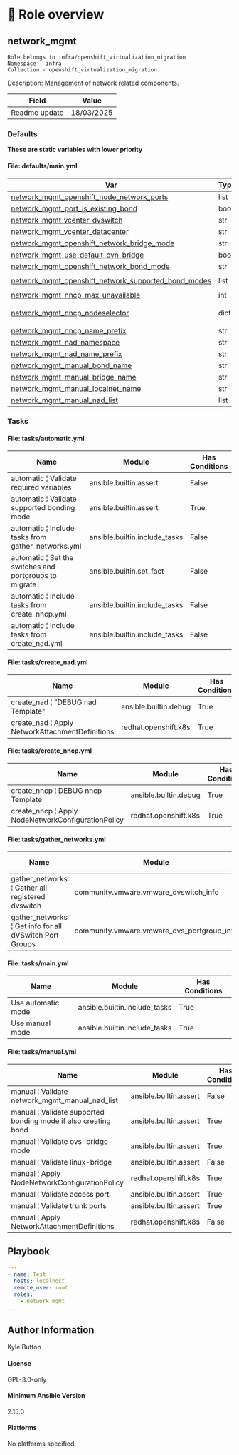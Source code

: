 <!-- STATIC CONTENT START
Use this section for adding additional content to the README
This will not be overwritten by Docsible -->
# 📃 Role overview


<!-- STATIC CONTENT END -->
<!-- Everything below will be overwritten by Docsible -->
<!-- DOCSIBLE START -->
## network_mgmt

```
Role belongs to infra/openshift_virtualization_migration
Namespace - infra
Collection - openshift_virtualization_migration
```

Description: Management of network related components.

| Field                | Value           |
|--------------------- |-----------------|
| Readme update        | 18/03/2025 |






### Defaults

**These are static variables with lower priority**

#### File: defaults/main.yml

| Var          | Type         | Value       |Choices    |Required    | Title       |
|--------------|--------------|-------------|-------------|-------------|-------------|
| [network_mgmt_openshift_node_network_ports](defaults/main.yml#L2)   | list   | `[]` |  n/a  |   n/a  |  n/a |
| [network_mgmt_port_is_existing_bond](defaults/main.yml#L3)   | bool   | `False` |  n/a  |   n/a  |  n/a |
| [network_mgmt_vcenter_dvswitch](defaults/main.yml#L5)   | str   | `` |  n/a  |   n/a  |  n/a |
| [network_mgmt_vcenter_datacenter](defaults/main.yml#L6)   | str   | `` |  n/a  |   n/a  |  n/a |
| [network_mgmt_openshift_network_bridge_mode](defaults/main.yml#L8)   | str   | `linux-bridge` |  n/a  |   n/a  |  n/a |
| [network_mgmt_use_default_ovn_bridge](defaults/main.yml#L9)   | bool   | `False` |  n/a  |   n/a  |  n/a |
| [network_mgmt_openshift_network_bond_mode](defaults/main.yml#L15)   | str   | `802.3ad` |  n/a  |   n/a  |  n/a |
| [network_mgmt_openshift_network_supported_bond_modes](defaults/main.yml#L17)   | list   | `['802.3ad', 'active-backup', 'balance-xor']` |  n/a  |   n/a  |  n/a |
| [network_mgmt_nncp_max_unavailable](defaults/main.yml#L21)   | int   | `3` |  n/a  |   n/a  |  n/a |
| [network_mgmt_nncp_nodeselector](defaults/main.yml#L25)   | dict   | `{'node-role.kubernetes.io/worker': ''}` |  n/a  |   n/a  |  n/a |
| [network_mgmt_nncp_name_prefix](defaults/main.yml#L27)   | str   | `vs-` |  n/a  |   n/a  |  n/a |
| [network_mgmt_nad_namespace](defaults/main.yml#L28)   | str   | `default` |  n/a  |   n/a  |  n/a |
| [network_mgmt_nad_name_prefix](defaults/main.yml#L32)   | str   | `net-` |  n/a  |   n/a  |  n/a |
| [network_mgmt_manual_bond_name](defaults/main.yml#L34)   | str   | `` |  n/a  |   n/a  |  n/a |
| [network_mgmt_manual_bridge_name](defaults/main.yml#L35)   | str   | `vm-bridge` |  n/a  |   n/a  |  n/a |
| [network_mgmt_manual_localnet_name](defaults/main.yml#L36)   | str   | `` |  n/a  |   n/a  |  n/a |
| [network_mgmt_manual_nad_list](defaults/main.yml#L37)   | list   | `[]` |  n/a  |   n/a  |  n/a |





### Tasks


#### File: tasks/automatic.yml

| Name | Module | Has Conditions |
| ---- | ------ | --------- |
| automatic ¦ Validate required variables | ansible.builtin.assert | False |
| automatic ¦ Validate supported bonding mode | ansible.builtin.assert | True |
| automatic ¦ Include tasks from gather_networks.yml | ansible.builtin.include_tasks | False |
| automatic ¦ Set the switches and portgroups to migrate | ansible.builtin.set_fact | False |
| automatic ¦ Include tasks from create_nncp.yml | ansible.builtin.include_tasks | False |
| automatic ¦ Include tasks from create_nad.yml | ansible.builtin.include_tasks | False |

#### File: tasks/create_nad.yml

| Name | Module | Has Conditions |
| ---- | ------ | --------- |
| create_nad ¦ "DEBUG nad Template" | ansible.builtin.debug | True |
| create_nad ¦ Apply NetworkAttachmentDefinitions | redhat.openshift.k8s | True |

#### File: tasks/create_nncp.yml

| Name | Module | Has Conditions |
| ---- | ------ | --------- |
| create_nncp ¦ DEBUG nncp Template | ansible.builtin.debug | True |
| create_nncp ¦ Apply NodeNetworkConfigurationPolicy | redhat.openshift.k8s | True |

#### File: tasks/gather_networks.yml

| Name | Module | Has Conditions |
| ---- | ------ | --------- |
| gather_networks ¦ Gather all registered dvswitch | community.vmware.vmware_dvswitch_info | False |
| gather_networks ¦ Get info for all dVSwitch Port Groups | community.vmware.vmware_dvs_portgroup_info | False |

#### File: tasks/main.yml

| Name | Module | Has Conditions |
| ---- | ------ | --------- |
| Use automatic mode | ansible.builtin.include_tasks | True |
| Use manual mode | ansible.builtin.include_tasks | True |

#### File: tasks/manual.yml

| Name | Module | Has Conditions |
| ---- | ------ | --------- |
| manual ¦ Validate network_mgmt_manual_nad_list | ansible.builtin.assert | False |
| manual ¦ Validate supported bonding mode if also creating bond | ansible.builtin.assert | True |
| manual ¦ Validate ovs-bridge mode | ansible.builtin.assert | True |
| manual ¦ Validate linux-bridge | ansible.builtin.assert | False |
| manual ¦ Apply NodeNetworkConfigurationPolicy | redhat.openshift.k8s | True |
| manual ¦ Validate access port | ansible.builtin.assert | True |
| manual ¦ Validate trunk ports | ansible.builtin.assert | True |
| manual ¦ Apply NetworkAttachmentDefinitions | redhat.openshift.k8s | False |




## Playbook

```yml
---
- name: Test
  hosts: localhost
  remote_user: root
  roles:
    - network_mgmt
...

```


## Author Information
Kyle Button

#### License

GPL-3.0-only

#### Minimum Ansible Version

2.15.0

#### Platforms

No platforms specified.
<!-- DOCSIBLE END -->